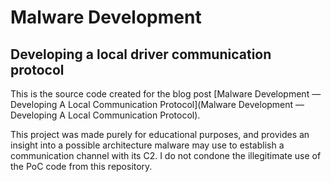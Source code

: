 # Malware Development
## Developing a local driver communication protocol

This is the source code created for the blog post 
[Malware Development —
 Developing A Local Communication Protocol](Malware Development — Developing A Local Communication Protocol).

This project was made purely for educational purposes, and provides an insight into a possible architecture malware may use to establish a communication channel with its C2. I do not condone the illegitimate use of the PoC code from this repository.

